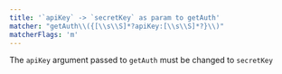 ```yaml
---
title: '`apiKey` -> `secretKey` as param to getAuth'
matcher: "getAuth\\({[\\s\\S]*?apiKey:[\\s\\S]*?}\\)"
matcherFlags: 'm'
---
```


<!-- TODO: is there a possible issue with import matching? this from `@clerk/nextjs/server` -->

The `apiKey` argument passed to `getAuth` must be changed to `secretKey`
